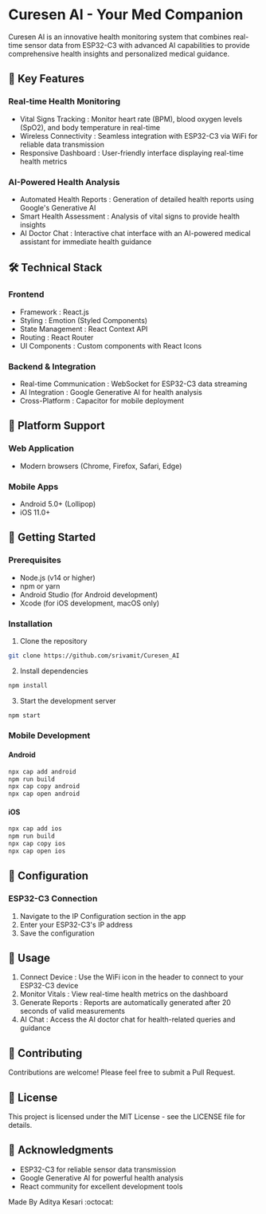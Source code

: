 # Curesen AI - Your Med Companion

Curesen AI is an innovative health monitoring system that combines real-time sensor data from ESP32-C3 with advanced AI capabilities to provide comprehensive health insights and personalized medical guidance.

## 🌟 Key Features

### Real-time Health Monitoring
- Vital Signs Tracking : Monitor heart rate (BPM), blood oxygen levels (SpO2), and body temperature in real-time
- Wireless Connectivity : Seamless integration with ESP32-C3 via WiFi for reliable data transmission
- Responsive Dashboard : User-friendly interface displaying real-time health metrics

### AI-Powered Health Analysis
- Automated Health Reports : Generation of detailed health reports using Google's Generative AI
- Smart Health Assessment : Analysis of vital signs to provide health insights
- AI Doctor Chat : Interactive chat interface with an AI-powered medical assistant for immediate health guidance

## 🛠️ Technical Stack

### Frontend
- Framework : React.js
- Styling : Emotion (Styled Components)
- State Management : React Context API
- Routing : React Router
- UI Components : Custom components with React Icons

### Backend & Integration
- Real-time Communication : WebSocket for ESP32-C3 data streaming
- AI Integration : Google Generative AI for health analysis
- Cross-Platform : Capacitor for mobile deployment

## 📱 Platform Support

### Web Application
- Modern browsers (Chrome, Firefox, Safari, Edge)

### Mobile Apps
- Android 5.0+ (Lollipop)
- iOS 11.0+

## 🚀 Getting Started

### Prerequisites
- Node.js (v14 or higher)
- npm or yarn
- Android Studio (for Android development)
- Xcode (for iOS development, macOS only)

### Installation

1. Clone the repository
```bash
git clone https://github.com/srivamit/Curesen_AI
```

2. Install dependencies
```bash
npm install
```

3. Start the development server
```bash
npm start
```

### Mobile Development

#### Android
```bash
npx cap add android
npm run build
npx cap copy android
npx cap open android
```

#### iOS
```bash
npx cap add ios
npm run build
npx cap copy ios
npx cap open ios
```

## 🔧 Configuration

### ESP32-C3 Connection
1. Navigate to the IP Configuration section in the app
2. Enter your ESP32-C3's IP address
3. Save the configuration

## 📖 Usage
1. Connect Device : Use the WiFi icon in the header to connect to your ESP32-C3 device
2. Monitor Vitals : View real-time health metrics on the dashboard
3. Generate Reports : Reports are automatically generated after 20 seconds of valid measurements
4. AI Chat : Access the AI doctor chat for health-related queries and guidance

## 🤝 Contributing
Contributions are welcome! Please feel free to submit a Pull Request.

## 📄 License
This project is licensed under the MIT License - see the LICENSE file for details.

## 🙏 Acknowledgments
- ESP32-C3 for reliable sensor data transmission
- Google Generative AI for powerful health analysis
- React community for excellent development tools

Made By Aditya Kesari :octocat:
